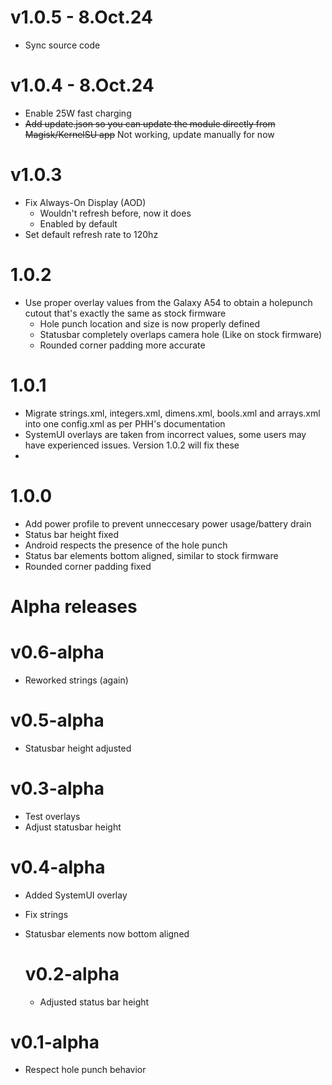 # v1.0.5 - 8.Oct.24
- Sync source code

# v1.0.4 - 8.Oct.24
- Enable 25W fast charging
- ~~Add update.json so you can update the module directly from Magisk/KernelSU app~~ Not working, update manually for now

# v1.0.3
- Fix Always-On Display (AOD)
  - Wouldn't refresh before, now it does
  - Enabled by default
- Set default refresh rate to 120hz

#  1.0.2
- Use proper overlay values from the Galaxy A54 to obtain a holepunch cutout that's exactly the same as stock firmware
  - Hole punch location and size is now properly defined
  - Statusbar completely overlaps camera hole (Like on stock firmware)
  - Rounded corner padding more accurate
 
# 1.0.1
- Migrate strings.xml, integers.xml, dimens.xml, bools.xml and arrays.xml into one config.xml as per PHH's documentation
- SystemUI overlays are taken from incorrect values, some users may have experienced issues. Version 1.0.2 will fix these
- 

# 1.0.0
- Add power profile to prevent unneccesary power usage/battery drain
- Status bar height fixed
- Android respects the presence of the hole punch
- Status bar elements bottom aligned, similar to stock firmware
- Rounded corner padding fixed

# Alpha releases
# v0.6-alpha
- Reworked strings (again)

# v0.5-alpha
- Statusbar height adjusted

# v0.3-alpha
- Test overlays
- Adjust statusbar height

# v0.4-alpha
- Added SystemUI overlay
- Fix strings
- Statusbar elements now bottom aligned

  # v0.2-alpha
  - Adjusted status bar height

# v0.1-alpha
- Respect hole punch behavior
